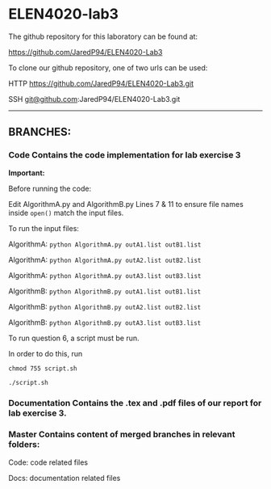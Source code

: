 # ELEN4020-lab3

The github repository for this laboratory can be found at: 

https://github.com/JaredP94/ELEN4020-Lab3 

To clone our github repository, one of two urls can be used: 

HTTP https://github.com/JaredP94/ELEN4020-Lab3.git 

SSH git@github.com:JaredP94/ELEN4020-Lab3.git

---------------------------------------------------------------------------
## BRANCHES:

### Code      Contains the code implementation for lab exercise 3

**Important:**

Before running the code:

Edit AlgorithmA.py and AlgorithmB.py Lines 7 & 11 to ensure file names inside ``` open() ``` match the input files.

To run the input files:

AlgorithmA: ``` python AlgorithmA.py outA1.list outB1.list ```

AlgorithmA: ``` python AlgorithmA.py outA2.list outB2.list ```

AlgorithmA: ``` python AlgorithmA.py outA3.list outB3.list ```

AlgorithmB: ``` python AlgorithmB.py outA1.list outB1.list ```

AlgorithmB: ``` python AlgorithmB.py outA2.list outB2.list ```

AlgorithmB: ``` python AlgorithmB.py outA3.list outB3.list ```

To run question 6, a script must be run. 

In order to do this, run

``` chmod 755 script.sh ```

``` ./script.sh ```

### Documentation     Contains the .tex and .pdf files of our report for lab exercise 3.

### Master        Contains content of merged branches in relevant folders:

Code: code related files

Docs: documentation related files
